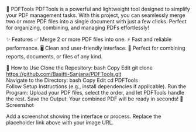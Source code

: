 📄 PDFTools
PDFTools is a powerful and lightweight tool designed to simplify your PDF management tasks. With this project, you can seamlessly merge two or more PDF files into a single document with just a few clicks. Perfect for organizing, combining, and managing PDFs effortlessly!

✨ Features
✅ Merge 2 or more PDF files into one.
⚡ Fast and reliable performance.
🖥️ Clean and user-friendly interface.
📂 Perfect for combining reports, documents, or files of any kind.

🚀 How to Use
Clone the Repository:
bash
Copy
Edit
git clone https://github.com/Basitti-Sanjana/PDFTools.git  
Navigate to the Directory:
bash
Copy
Edit
cd PDFTools  
Follow Setup Instructions (e.g., install dependencies if applicable).
Run the Program: Upload your PDF files, select the order, and let PDFTools handle the rest.
Save the Output: Your combined PDF will be ready in seconds!
📸 Screenshot



Add a screenshot showing the interface or process. Replace the placeholder link above with your image URL.


 
